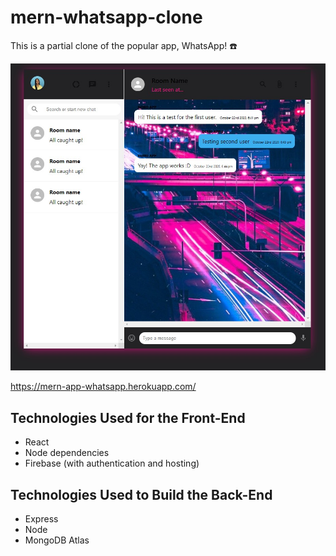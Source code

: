 # mern-whatsapp-clone

This is a partial clone of the popular app, WhatsApp! :phone:

<img src="https://github.com/tanishaCodes/mern-whatsapp-clone/blob/2fac4cceb813e8e20079eb882092a704be89ea5a/mern-whatsapp%2Fsrc%2Fassets%2FWhatsappCloneScreenshot.jpg" alt="Screenshot of WhatsApp Clone" width="700">

https://mern-app-whatsapp.herokuapp.com/

## Technologies Used for the Front-End
* React
* Node dependencies
* Firebase (with authentication and hosting)

## Technologies Used to Build the Back-End
* Express
* Node
* MongoDB Atlas

